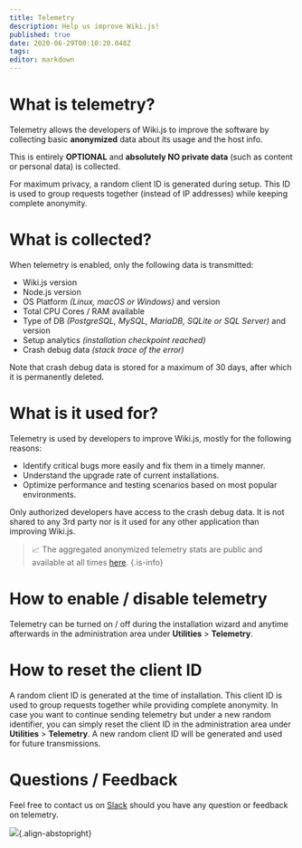 ```yaml
---
title: Telemetry
description: Help us improve Wiki.js!
published: true
date: 2020-06-29T00:10:20.048Z
tags: 
editor: markdown
---
```


# What is telemetry?
Telemetry allows the developers of Wiki.js to improve the software by collecting basic **anonymized** data about its usage and the host info.

This is entirely **OPTIONAL** and **absolutely NO private data** (such as content or personal data) is collected.

For maximum privacy, a random client ID is generated during setup. This ID is used to group requests together (instead of IP addresses) while keeping complete anonymity.

# What is collected?
When telemetry is enabled, only the following data is transmitted:

- Wiki.js version 
- Node.js version
- OS Platform *(Linux, macOS or Windows)* and version
- Total CPU Cores / RAM available
- Type of DB *(PostgreSQL, MySQL, MariaDB, SQLite or SQL Server)* and version
- Setup analytics *(installation checkpoint reached)*
- Crash debug data *(stack trace of the error)*

Note that crash debug data is stored for a maximum of 30 days, after which it is permanently deleted.

# What is it used for?

Telemetry is used by developers to improve Wiki.js, mostly for the following reasons:

- Identify critical bugs more easily and fix them in a timely manner.
- Understand the upgrade rate of current installations.
- Optimize performance and testing scenarios based on most popular environments.

Only authorized developers have access to the crash debug data. It is not shared to any 3rd party nor is it used for any other application than improving Wiki.js.

> :chart_with_upwards_trend: The aggregated anonymized telemetry stats are public and available at all times [here](https://wiki.js.org/telemetry).
{.is-info}

# How to enable / disable telemetry

Telemetry can be turned on / off during the installation wizard and anytime afterwards in the administration area under **Utilities** > **Telemetry**.

# How to reset the client ID

A random client ID is generated at the time of installation. This client ID is used to group requests together while providing complete anonymity. In case you want to continue sending telemetry but under a new random identifier, you can simply reset the client ID in the administration area under **Utilities** > **Telemetry**. A new random client ID will be generated and used for future transmissions.

# Questions / Feedback

Feel free to contact us on [Slack](https://wiki.requarks.io/slack) should you have any question or feedback on telemetry.

![](https://a.icons8.com/gojSbjmc/1rnPd3/svg.svg){.align-abstopright}